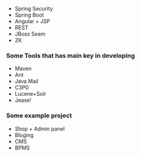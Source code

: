 * Spring Security
* Spring Boot
* Angular + JSP
* REST
* JBoss Seam
* ZK
### Some Tools that has main key in developing
* Maven
* Ant
* Java Mail
* C3P0
* Lucene+Solr
* Jease!
### Some example project
* Shop + Admin panel
* Bloging
* CMS
* BPMS
